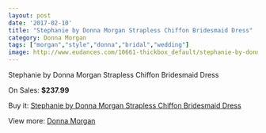 ```yaml
---
layout: post
date: '2017-02-10'
title: "Stephanie by Donna Morgan Strapless Chiffon Bridesmaid Dress"
category: Donna Morgan
tags: ["morgan","style","donna","bridal","wedding"]
image: http://www.eudances.com/10661-thickbox_default/stephanie-by-donna-morgan-strapless-chiffon-bridesmaid-dress.jpg
---
```

Stephanie by Donna Morgan Strapless Chiffon Bridesmaid Dress

On Sales: **$237.99**
<a href="https://www.eudances.com/en/donna-morgan/3430-stephanie-by-donna-morgan-strapless-chiffon-bridesmaid-dress.html"><amp-img layout="responsive" width="600" height="600" src="//www.eudances.com/10661-thickbox_default/stephanie-by-donna-morgan-strapless-chiffon-bridesmaid-dress.jpg" alt="Stephanie by Donna Morgan Strapless Chiffon Bridesmaid Dress 0" /></a>
<a href="https://www.eudances.com/en/donna-morgan/3430-stephanie-by-donna-morgan-strapless-chiffon-bridesmaid-dress.html"><amp-img layout="responsive" width="600" height="600" src="//www.eudances.com/10691-thickbox_default/stephanie-by-donna-morgan-strapless-chiffon-bridesmaid-dress.jpg" alt="Stephanie by Donna Morgan Strapless Chiffon Bridesmaid Dress 1" /></a>
<a href="https://www.eudances.com/en/donna-morgan/3430-stephanie-by-donna-morgan-strapless-chiffon-bridesmaid-dress.html"><amp-img layout="responsive" width="600" height="600" src="//www.eudances.com/10690-thickbox_default/stephanie-by-donna-morgan-strapless-chiffon-bridesmaid-dress.jpg" alt="Stephanie by Donna Morgan Strapless Chiffon Bridesmaid Dress 2" /></a>
<a href="https://www.eudances.com/en/donna-morgan/3430-stephanie-by-donna-morgan-strapless-chiffon-bridesmaid-dress.html"><amp-img layout="responsive" width="600" height="600" src="//www.eudances.com/10689-thickbox_default/stephanie-by-donna-morgan-strapless-chiffon-bridesmaid-dress.jpg" alt="Stephanie by Donna Morgan Strapless Chiffon Bridesmaid Dress 3" /></a>
<a href="https://www.eudances.com/en/donna-morgan/3430-stephanie-by-donna-morgan-strapless-chiffon-bridesmaid-dress.html"><amp-img layout="responsive" width="600" height="600" src="//www.eudances.com/10688-thickbox_default/stephanie-by-donna-morgan-strapless-chiffon-bridesmaid-dress.jpg" alt="Stephanie by Donna Morgan Strapless Chiffon Bridesmaid Dress 4" /></a>
<a href="https://www.eudances.com/en/donna-morgan/3430-stephanie-by-donna-morgan-strapless-chiffon-bridesmaid-dress.html"><amp-img layout="responsive" width="600" height="600" src="//www.eudances.com/10687-thickbox_default/stephanie-by-donna-morgan-strapless-chiffon-bridesmaid-dress.jpg" alt="Stephanie by Donna Morgan Strapless Chiffon Bridesmaid Dress 5" /></a>
<a href="https://www.eudances.com/en/donna-morgan/3430-stephanie-by-donna-morgan-strapless-chiffon-bridesmaid-dress.html"><amp-img layout="responsive" width="600" height="600" src="//www.eudances.com/10686-thickbox_default/stephanie-by-donna-morgan-strapless-chiffon-bridesmaid-dress.jpg" alt="Stephanie by Donna Morgan Strapless Chiffon Bridesmaid Dress 6" /></a>
<a href="https://www.eudances.com/en/donna-morgan/3430-stephanie-by-donna-morgan-strapless-chiffon-bridesmaid-dress.html"><amp-img layout="responsive" width="600" height="600" src="//www.eudances.com/10685-thickbox_default/stephanie-by-donna-morgan-strapless-chiffon-bridesmaid-dress.jpg" alt="Stephanie by Donna Morgan Strapless Chiffon Bridesmaid Dress 7" /></a>
<a href="https://www.eudances.com/en/donna-morgan/3430-stephanie-by-donna-morgan-strapless-chiffon-bridesmaid-dress.html"><amp-img layout="responsive" width="600" height="600" src="//www.eudances.com/10684-thickbox_default/stephanie-by-donna-morgan-strapless-chiffon-bridesmaid-dress.jpg" alt="Stephanie by Donna Morgan Strapless Chiffon Bridesmaid Dress 8" /></a>
<a href="https://www.eudances.com/en/donna-morgan/3430-stephanie-by-donna-morgan-strapless-chiffon-bridesmaid-dress.html"><amp-img layout="responsive" width="600" height="600" src="//www.eudances.com/10683-thickbox_default/stephanie-by-donna-morgan-strapless-chiffon-bridesmaid-dress.jpg" alt="Stephanie by Donna Morgan Strapless Chiffon Bridesmaid Dress 9" /></a>
<a href="https://www.eudances.com/en/donna-morgan/3430-stephanie-by-donna-morgan-strapless-chiffon-bridesmaid-dress.html"><amp-img layout="responsive" width="600" height="600" src="//www.eudances.com/10682-thickbox_default/stephanie-by-donna-morgan-strapless-chiffon-bridesmaid-dress.jpg" alt="Stephanie by Donna Morgan Strapless Chiffon Bridesmaid Dress 10" /></a>
<a href="https://www.eudances.com/en/donna-morgan/3430-stephanie-by-donna-morgan-strapless-chiffon-bridesmaid-dress.html"><amp-img layout="responsive" width="600" height="600" src="//www.eudances.com/10681-thickbox_default/stephanie-by-donna-morgan-strapless-chiffon-bridesmaid-dress.jpg" alt="Stephanie by Donna Morgan Strapless Chiffon Bridesmaid Dress 11" /></a>
<a href="https://www.eudances.com/en/donna-morgan/3430-stephanie-by-donna-morgan-strapless-chiffon-bridesmaid-dress.html"><amp-img layout="responsive" width="600" height="600" src="//www.eudances.com/10680-thickbox_default/stephanie-by-donna-morgan-strapless-chiffon-bridesmaid-dress.jpg" alt="Stephanie by Donna Morgan Strapless Chiffon Bridesmaid Dress 12" /></a>
<a href="https://www.eudances.com/en/donna-morgan/3430-stephanie-by-donna-morgan-strapless-chiffon-bridesmaid-dress.html"><amp-img layout="responsive" width="600" height="600" src="//www.eudances.com/10679-thickbox_default/stephanie-by-donna-morgan-strapless-chiffon-bridesmaid-dress.jpg" alt="Stephanie by Donna Morgan Strapless Chiffon Bridesmaid Dress 13" /></a>
<a href="https://www.eudances.com/en/donna-morgan/3430-stephanie-by-donna-morgan-strapless-chiffon-bridesmaid-dress.html"><amp-img layout="responsive" width="600" height="600" src="//www.eudances.com/10678-thickbox_default/stephanie-by-donna-morgan-strapless-chiffon-bridesmaid-dress.jpg" alt="Stephanie by Donna Morgan Strapless Chiffon Bridesmaid Dress 14" /></a>
<a href="https://www.eudances.com/en/donna-morgan/3430-stephanie-by-donna-morgan-strapless-chiffon-bridesmaid-dress.html"><amp-img layout="responsive" width="600" height="600" src="//www.eudances.com/10677-thickbox_default/stephanie-by-donna-morgan-strapless-chiffon-bridesmaid-dress.jpg" alt="Stephanie by Donna Morgan Strapless Chiffon Bridesmaid Dress 15" /></a>
<a href="https://www.eudances.com/en/donna-morgan/3430-stephanie-by-donna-morgan-strapless-chiffon-bridesmaid-dress.html"><amp-img layout="responsive" width="600" height="600" src="//www.eudances.com/10676-thickbox_default/stephanie-by-donna-morgan-strapless-chiffon-bridesmaid-dress.jpg" alt="Stephanie by Donna Morgan Strapless Chiffon Bridesmaid Dress 16" /></a>
<a href="https://www.eudances.com/en/donna-morgan/3430-stephanie-by-donna-morgan-strapless-chiffon-bridesmaid-dress.html"><amp-img layout="responsive" width="600" height="600" src="//www.eudances.com/10675-thickbox_default/stephanie-by-donna-morgan-strapless-chiffon-bridesmaid-dress.jpg" alt="Stephanie by Donna Morgan Strapless Chiffon Bridesmaid Dress 17" /></a>
<a href="https://www.eudances.com/en/donna-morgan/3430-stephanie-by-donna-morgan-strapless-chiffon-bridesmaid-dress.html"><amp-img layout="responsive" width="600" height="600" src="//www.eudances.com/10674-thickbox_default/stephanie-by-donna-morgan-strapless-chiffon-bridesmaid-dress.jpg" alt="Stephanie by Donna Morgan Strapless Chiffon Bridesmaid Dress 18" /></a>
<a href="https://www.eudances.com/en/donna-morgan/3430-stephanie-by-donna-morgan-strapless-chiffon-bridesmaid-dress.html"><amp-img layout="responsive" width="600" height="600" src="//www.eudances.com/10673-thickbox_default/stephanie-by-donna-morgan-strapless-chiffon-bridesmaid-dress.jpg" alt="Stephanie by Donna Morgan Strapless Chiffon Bridesmaid Dress 19" /></a>
<a href="https://www.eudances.com/en/donna-morgan/3430-stephanie-by-donna-morgan-strapless-chiffon-bridesmaid-dress.html"><amp-img layout="responsive" width="600" height="600" src="//www.eudances.com/10672-thickbox_default/stephanie-by-donna-morgan-strapless-chiffon-bridesmaid-dress.jpg" alt="Stephanie by Donna Morgan Strapless Chiffon Bridesmaid Dress 20" /></a>
<a href="https://www.eudances.com/en/donna-morgan/3430-stephanie-by-donna-morgan-strapless-chiffon-bridesmaid-dress.html"><amp-img layout="responsive" width="600" height="600" src="//www.eudances.com/10671-thickbox_default/stephanie-by-donna-morgan-strapless-chiffon-bridesmaid-dress.jpg" alt="Stephanie by Donna Morgan Strapless Chiffon Bridesmaid Dress 21" /></a>
<a href="https://www.eudances.com/en/donna-morgan/3430-stephanie-by-donna-morgan-strapless-chiffon-bridesmaid-dress.html"><amp-img layout="responsive" width="600" height="600" src="//www.eudances.com/10670-thickbox_default/stephanie-by-donna-morgan-strapless-chiffon-bridesmaid-dress.jpg" alt="Stephanie by Donna Morgan Strapless Chiffon Bridesmaid Dress 22" /></a>
<a href="https://www.eudances.com/en/donna-morgan/3430-stephanie-by-donna-morgan-strapless-chiffon-bridesmaid-dress.html"><amp-img layout="responsive" width="600" height="600" src="//www.eudances.com/10669-thickbox_default/stephanie-by-donna-morgan-strapless-chiffon-bridesmaid-dress.jpg" alt="Stephanie by Donna Morgan Strapless Chiffon Bridesmaid Dress 23" /></a>
<a href="https://www.eudances.com/en/donna-morgan/3430-stephanie-by-donna-morgan-strapless-chiffon-bridesmaid-dress.html"><amp-img layout="responsive" width="600" height="600" src="//www.eudances.com/10668-thickbox_default/stephanie-by-donna-morgan-strapless-chiffon-bridesmaid-dress.jpg" alt="Stephanie by Donna Morgan Strapless Chiffon Bridesmaid Dress 24" /></a>
<a href="https://www.eudances.com/en/donna-morgan/3430-stephanie-by-donna-morgan-strapless-chiffon-bridesmaid-dress.html"><amp-img layout="responsive" width="600" height="600" src="//www.eudances.com/10667-thickbox_default/stephanie-by-donna-morgan-strapless-chiffon-bridesmaid-dress.jpg" alt="Stephanie by Donna Morgan Strapless Chiffon Bridesmaid Dress 25" /></a>
<a href="https://www.eudances.com/en/donna-morgan/3430-stephanie-by-donna-morgan-strapless-chiffon-bridesmaid-dress.html"><amp-img layout="responsive" width="600" height="600" src="//www.eudances.com/10666-thickbox_default/stephanie-by-donna-morgan-strapless-chiffon-bridesmaid-dress.jpg" alt="Stephanie by Donna Morgan Strapless Chiffon Bridesmaid Dress 26" /></a>
<a href="https://www.eudances.com/en/donna-morgan/3430-stephanie-by-donna-morgan-strapless-chiffon-bridesmaid-dress.html"><amp-img layout="responsive" width="600" height="600" src="//www.eudances.com/10665-thickbox_default/stephanie-by-donna-morgan-strapless-chiffon-bridesmaid-dress.jpg" alt="Stephanie by Donna Morgan Strapless Chiffon Bridesmaid Dress 27" /></a>
<a href="https://www.eudances.com/en/donna-morgan/3430-stephanie-by-donna-morgan-strapless-chiffon-bridesmaid-dress.html"><amp-img layout="responsive" width="600" height="600" src="//www.eudances.com/10664-thickbox_default/stephanie-by-donna-morgan-strapless-chiffon-bridesmaid-dress.jpg" alt="Stephanie by Donna Morgan Strapless Chiffon Bridesmaid Dress 28" /></a>
<a href="https://www.eudances.com/en/donna-morgan/3430-stephanie-by-donna-morgan-strapless-chiffon-bridesmaid-dress.html"><amp-img layout="responsive" width="600" height="600" src="//www.eudances.com/10663-thickbox_default/stephanie-by-donna-morgan-strapless-chiffon-bridesmaid-dress.jpg" alt="Stephanie by Donna Morgan Strapless Chiffon Bridesmaid Dress 29" /></a>
<a href="https://www.eudances.com/en/donna-morgan/3430-stephanie-by-donna-morgan-strapless-chiffon-bridesmaid-dress.html"><amp-img layout="responsive" width="600" height="600" src="//www.eudances.com/10662-thickbox_default/stephanie-by-donna-morgan-strapless-chiffon-bridesmaid-dress.jpg" alt="Stephanie by Donna Morgan Strapless Chiffon Bridesmaid Dress 30" /></a>

Buy it: [Stephanie by Donna Morgan Strapless Chiffon Bridesmaid Dress](https://www.eudances.com/en/donna-morgan/3430-stephanie-by-donna-morgan-strapless-chiffon-bridesmaid-dress.html "Stephanie by Donna Morgan Strapless Chiffon Bridesmaid Dress")

View more: [Donna Morgan](https://www.eudances.com/en/62-Donna-Morgan "Donna Morgan")